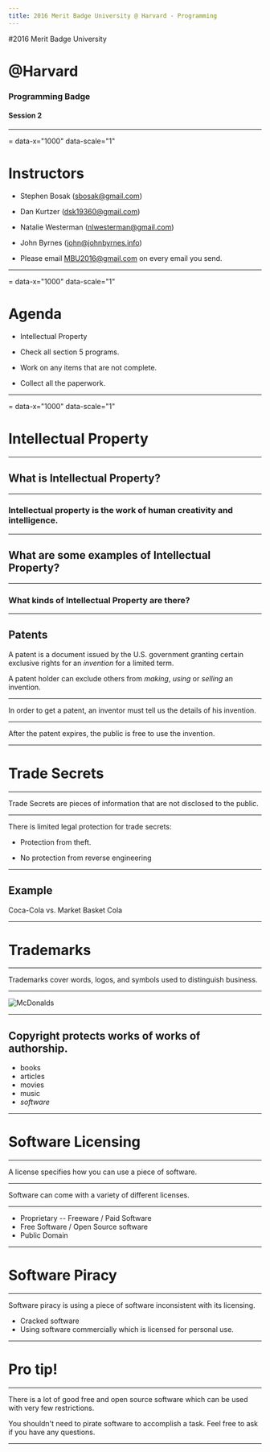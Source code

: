 ```yaml
---
title: 2016 Merit Badge University @ Harvard - Programming
---
```

#2016 Merit Badge University
# @Harvard
### Programming Badge
#### Session 2
---
= data-x="1000" data-scale="1"
# Instructors
- Stephen Bosak (sbosak@gmail.com)
- Dan Kurtzer (dsk19360@gmail.com)
- Natalie Westerman (nlwesterman@gmail.com)
- John Byrnes (john@johnbyrnes.info)

- Please email [MBU2016@gmail.com](mailto:mbu2016@gmail.com) on every email you send.

---
= data-x="1000" data-scale="1"

# Agenda

- Intellectual Property

- Check all section 5 programs.

- Work on any items that are not complete.

- Collect all the paperwork.


---
= data-x="1000" data-scale="1"

# Intellectual Property

---

## What is Intellectual Property?

---

### Intellectual property is the work of human creativity and intelligence.

---

## What are some examples of Intellectual Property?

---

### What kinds of Intellectual Property are there?

--- 

## Patents


A patent is a document issued by the U.S. government granting certain
exclusive rights for an *invention* for a limited term.

A patent holder can exclude others from *making*, *using* or *selling*
an invention.

---

In order to get a patent, an inventor must tell us the details of his invention.

---

After the patent expires, the public is free to use the invention.

---

# Trade Secrets

---

Trade Secrets are pieces of information that are not disclosed to the public.

---

There is limited legal protection for trade secrets:

- Protection from theft.

- No protection from reverse engineering

---

## Example

Coca-Cola vs. Market Basket Cola

---

# Trademarks

---

Trademarks cover words, logos, and symbols used to distinguish business.

---

![McDonalds](images/McDonald's_2006.png)


---

## Copyright protects works of works of authorship.

* books
* articles
* movies
* music
* *software*

---

# Software Licensing

---

A license specifies how you can use a piece of software.

---

Software can come with a variety of different licenses.

---

* Proprietary -- Freeware / Paid Software 
* Free Software / Open Source software 
* Public Domain

---

# Software Piracy

---

Software piracy is using a piece of software inconsistent with its licensing.

* Cracked software
* Using software commercially which is licensed for personal use.

---

# Pro tip!

---

There is a lot of good free and open source software which can be used
with very few restrictions.

You shouldn't need to pirate software to accomplish a task. Feel free
to ask if you have any questions.

---
